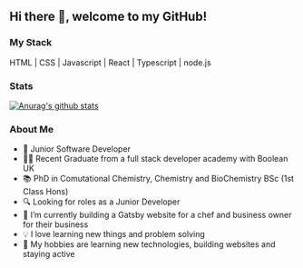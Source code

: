 ## Hi there 👋, welcome to my GitHub!

### My Stack

HTML | CSS | Javascript | React | Typescript | node.js

### Stats

[![Anurag's github stats](https://github-readme-stats.vercel.app/api?username=usamalodhi)](https://github.com/anuraghazra/github-readme-stats)

### About Me

- 👩 Junior Software Developer 
- 👩‍🎓 Recent Graduate from a full stack developer academy with Boolean UK
- 📚 PhD in Comutational Chemistry, Chemistry and BioChemistry BSc (1st Class Hons)
- 🔍 Looking for roles as a Junior Developer
- 🌱 I’m currently building a Gatsby website for a chef and business owner for their business  
- 💡 I love learning new things and problem solving
- 🏐 My hobbies are learning new technologies, building websites and staying active
